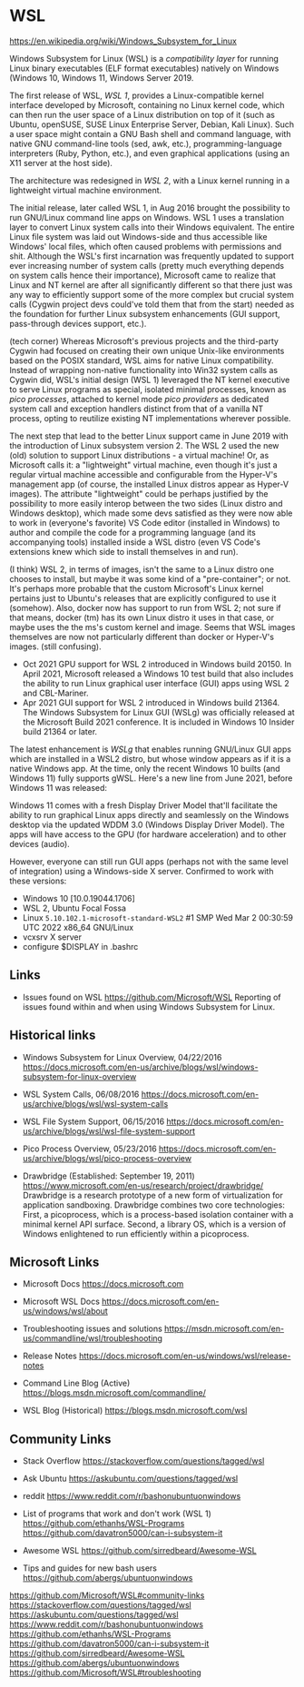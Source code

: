 # WSL

https://en.wikipedia.org/wiki/Windows_Subsystem_for_Linux

Windows Subsystem for Linux (WSL) is a *compatibility layer* for running Linux binary executables (ELF format executables) natively on Windows (Windows 10, Windows 11, Windows Server 2019.

The first release of WSL, *WSL 1*, provides a Linux-compatible kernel interface developed by Microsoft, containing no Linux kernel code, which can then run the user space of a Linux distribution on top of it (such as Ubuntu, openSUSE, SUSE Linux Enterprise Server, Debian, Kali Linux). Such a user space might contain a GNU Bash shell and command language, with native GNU command-line tools (sed, awk, etc.), programming-language interpreters (Ruby, Python, etc.), and even graphical applications (using an X11 server at the host side).

The architecture was redesigned in *WSL 2*, with a Linux kernel running in a lightweight virtual machine environment.



The initial release, later called WSL 1, in Aug 2016 brought the possibility to run GNU/Linux command line apps on Windows. WSL 1 uses a translation layer to convert Linux system calls into their Windows equivalent. The entire Linux file system was laid out Windows-side and thus accessible like Windows' local files, which often caused problems with permissions and shit. Although the WSL's first incarnation was frequently updated to support ever increasing number of system calls (pretty much everything depends on system calls hence their importance), Microsoft came to realize that Linux and NT kernel are after all significantly different so that there just was any way to efficiently support some of the more complex but crucial system calls (Cygwin project devs could've told them that from the start) needed as the foundation for further Linux subsystem enhancements (GUI support, pass-through devices support, etc.).


(tech corner) Whereas Microsoft's previous projects and the third-party Cygwin had focused on creating their own unique Unix-like environments based on the POSIX standard, WSL aims for native Linux compatibility. Instead of wrapping non-native functionality into Win32 system calls as Cygwin did, WSL's initial design (WSL 1) leveraged the NT kernel executive to serve Linux programs as special, isolated minimal processes, known as *pico processes*, attached to kernel mode *pico providers* as dedicated system call and exception handlers distinct from that of a vanilla NT process, opting to reutilize existing NT implementations wherever possible.


The next step that lead to the better Linux support came in June 2019 with the introduction of Linux subsystem version 2. The WSL 2 used the new (old) solution to support Linux distributions - a virtual machine! Or, as Microsoft calls it: a "lightweight" virtual machine, even though it's just a regular virtual machine accessible and configurable from the Hyper-V's management app (of course, the installed Linux distros appear as Hyper-V images). The attribute "lightweight" could be perhaps justified by the possibility to more easily interop between the two sides (Linux distro and Windows desktop), which made some devs satisfied as they were now able to work in (everyone's favorite) VS Code editor (installed in Windows) to author and compile the code for a programming language (and its accompanying tools) installed inside a WSL distro (even VS Code's extensions knew which side to install themselves in and run).

(I think) WSL 2, in terms of images, isn't the same to a Linux distro one chooses to install, but maybe it was some kind of a "pre-container"; or not. It's perhaps more probable that the custom Microsoft's Linux kernel pertains just to Ubuntu's releases that are explicitly configured to use it (somehow). Also, docker now has support to run from WSL 2; not sure if that means, docker (tm) has its own Linux distro it uses in that case, or maybe uses the the ms's custom kernel and image. Seems that WSL images themselves are now not particularly different than docker or Hyper-V's images. (still confusing).

- Oct 2021 GPU support for WSL 2 introduced in Windows build 20150. In April 2021, Microsoft released a Windows 10 test build that also includes the ability to run Linux graphical user interface (GUI) apps using WSL 2 and CBL-Mariner.
- Apr 2021 GUI support for WSL 2 introduced in Windows build 21364. The Windows Subsystem for Linux GUI (WSLg) was officially released at the Microsoft Build 2021 conference. It is included in Windows 10 Insider build 21364 or later.

The latest enhancement is _WSLg_ that enables running GNU/Linux GUI apps which are installed in a WSL2 distro, but whose window appears as if it is a native Windows app. At the time, only the recent Windows 10 builts (and Windows 11) fully supports gWSL. Here's a new line from June 2021, before Windows 11 was released:

Windows 11 comes with a fresh Display Driver Model that'll facilitate the ability to run graphical Linux apps directly and seamlessly on the Windows desktop via the updated WDDM 3.0 (Windows Display Driver Model). The apps will have access to the GPU (for hardware acceleration) and to other devices (audio).


However, everyone can still run GUI apps (perhaps not with the same level of integration) using a Windows-side X server. 
Confirmed to work with these versions:
- Windows 10 [10.0.19044.1706]
- WSL 2, Ubuntu Focal Fossa
- Linux `5.10.102.1-microsoft-standard-WSL2`
  #1 SMP Wed Mar 2 00:30:59 UTC 2022 x86_64 GNU/Linux
- vcxsrv X server
- configure $DISPLAY in .bashrc




## Links

* Issues found on WSL
https://github.com/Microsoft/WSL
Reporting of issues found within and when using Windows Subsystem for Linux.


## Historical links

* Windows Subsystem for Linux Overview, 04/22/2016
https://docs.microsoft.com/en-us/archive/blogs/wsl/windows-subsystem-for-linux-overview

* WSL System Calls, 06/08/2016
https://docs.microsoft.com/en-us/archive/blogs/wsl/wsl-system-calls

* WSL File System Support, 06/15/2016
https://docs.microsoft.com/en-us/archive/blogs/wsl/wsl-file-system-support

* Pico Process Overview, 05/23/2016
https://docs.microsoft.com/en-us/archive/blogs/wsl/pico-process-overview

* Drawbridge (Established: September 19, 2011)
https://www.microsoft.com/en-us/research/project/drawbridge/
Drawbridge is a research prototype of a new form of virtualization for application sandboxing. Drawbridge combines two core technologies: First, a picoprocess, which is a process-based isolation container with a minimal kernel API surface. Second, a library OS, which is a version of Windows enlightened to run efficiently within a picoprocess.


## Microsoft Links

- Microsoft Docs
  https://docs.microsoft.com

- Microsoft WSL Docs
  https://docs.microsoft.com/en-us/windows/wsl/about

- Troubleshooting issues and solutions
  https://msdn.microsoft.com/en-us/commandline/wsl/troubleshooting

- Release Notes
  https://docs.microsoft.com/en-us/windows/wsl/release-notes

- Command Line Blog (Active)
  https://blogs.msdn.microsoft.com/commandline/

- WSL Blog (Historical)
  https://blogs.msdn.microsoft.com/wsl

## Community Links

- Stack Overflow
  https://stackoverflow.com/questions/tagged/wsl

- Ask Ubuntu
  https://askubuntu.com/questions/tagged/wsl

- reddit
  https://www.reddit.com/r/bashonubuntuonwindows

- List of programs that work and don't work (WSL 1)
  https://github.com/ethanhs/WSL-Programs
  https://github.com/davatron5000/can-i-subsystem-it

- Awesome WSL
  https://github.com/sirredbeard/Awesome-WSL

- Tips and guides for new bash users
  https://github.com/abergs/ubuntuonwindows




https://github.com/Microsoft/WSL#community-links
https://stackoverflow.com/questions/tagged/wsl
https://askubuntu.com/questions/tagged/wsl
https://www.reddit.com/r/bashonubuntuonwindows
https://github.com/ethanhs/WSL-Programs
https://github.com/davatron5000/can-i-subsystem-it
https://github.com/sirredbeard/Awesome-WSL
https://github.com/abergs/ubuntuonwindows
https://github.com/Microsoft/WSL#troubleshooting
